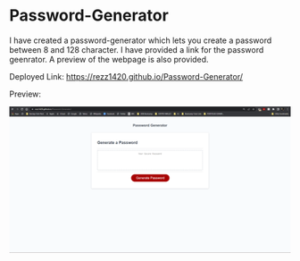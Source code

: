# Password-Generator
I have created a password-generator which lets you create a password between 8 and 128 character. I have provided a link for the password geenrator. A preview of the webpage is also provided.

Deployed Link: https://rezz1420.github.io/Password-Generator/

Preview:

<img src ="Assets\Screenshot 2022-05-12 192849.png">